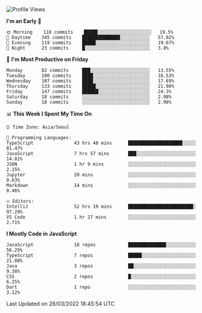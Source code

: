 <!--START_SECTION:waka-->
![Profile Views](http://img.shields.io/badge/Profile%20Views-0-blue)

**I'm an Early 🐤** 

```text
🌞 Morning    118 commits    █████░░░░░░░░░░░░░░░░░░░░   19.5% 
🌆 Daytime    345 commits    ██████████████░░░░░░░░░░░   57.02% 
🌃 Evening    119 commits    █████░░░░░░░░░░░░░░░░░░░░   19.67% 
🌙 Night      23 commits     █░░░░░░░░░░░░░░░░░░░░░░░░   3.8%

```
📅 **I'm Most Productive on Friday** 

```text
Monday       82 commits     ███░░░░░░░░░░░░░░░░░░░░░░   13.55% 
Tuesday      100 commits    ████░░░░░░░░░░░░░░░░░░░░░   16.53% 
Wednesday    107 commits    ████░░░░░░░░░░░░░░░░░░░░░   17.69% 
Thursday     133 commits    █████░░░░░░░░░░░░░░░░░░░░   21.98% 
Friday       147 commits    ██████░░░░░░░░░░░░░░░░░░░   24.3% 
Saturday     18 commits     ░░░░░░░░░░░░░░░░░░░░░░░░░   2.98% 
Sunday       18 commits     ░░░░░░░░░░░░░░░░░░░░░░░░░   2.98%

```


📊 **This Week I Spent My Time On** 

```text
⌚︎ Time Zone: Asia/Seoul

💬 Programming Languages: 
TypeScript               43 hrs 48 mins      ████████████████████░░░░░   81.47% 
JavaScript               7 hrs 57 mins       ███░░░░░░░░░░░░░░░░░░░░░░   14.81% 
JSON                     1 hr 9 mins         ░░░░░░░░░░░░░░░░░░░░░░░░░   2.15% 
Jupyter                  20 mins             ░░░░░░░░░░░░░░░░░░░░░░░░░   0.63% 
Markdown                 14 mins             ░░░░░░░░░░░░░░░░░░░░░░░░░   0.46%

🔥 Editors: 
IntelliJ                 52 hrs 19 mins      ████████████████████████░   97.29% 
VS Code                  1 hr 27 mins        ░░░░░░░░░░░░░░░░░░░░░░░░░   2.71%

```

**I Mostly Code in JavaScript** 

```text
JavaScript               18 repos            ██████████████░░░░░░░░░░░   56.25% 
TypeScript               7 repos             █████░░░░░░░░░░░░░░░░░░░░   21.88% 
Java                     3 repos             ██░░░░░░░░░░░░░░░░░░░░░░░   9.38% 
CSS                      2 repos             █░░░░░░░░░░░░░░░░░░░░░░░░   6.25% 
Dart                     1 repo              ░░░░░░░░░░░░░░░░░░░░░░░░░   3.12%

```



 Last Updated on 28/03/2022 18:45:54 UTC
<!--END_SECTION:waka-->

